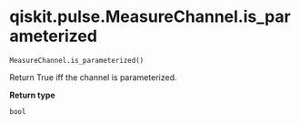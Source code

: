 # qiskit.pulse.MeasureChannel.is\_parameterized

`MeasureChannel.is_parameterized()`

Return True iff the channel is parameterized.

**Return type**

`bool`
